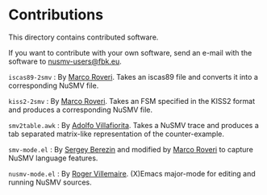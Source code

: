 # Contributions

This directory contains contributed software.

If you want to contribute with your own software, send an e-mail with
the software to <nusmv-users@fbk.eu>.


`iscas89-2smv`
: By [Marco Roveri](roveri@fbk.eu). Takes an iscas89 file and converts it into
  a corresponding NuSMV file.

`kiss2-2smv`
: By [Marco Roveri](roveri@fbk.eu). Takes an FSM specified in the KISS2 format
  and produces a corresponding NuSMV file.

`smv2table.awk`
: By [Adolfo Villafiorita](adolfo@fbk.eu). Takes a NuSMV trace and produces a
  tab separated matrix-like representation of the counter-example.

`smv-mode.el`
: By [Sergey Berezin](sergey.berezin@cs.cmu.edu) and modified by
  [Marco Roveri](roveri@fbk.eu) to capture NuSMV language features.

`nusmv-mode.el`
: By [Roger Villemaire](villemaire.roger@uqam.ca). (X)Emacs major-mode for
  editing and running NuSMV sources.
